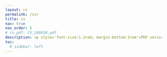 ```yaml
---
layout: cv
permalink: /cv/
title: cv
nav: true
nav_order: 5
# cv_pdf: CV_240430.pdf
description: <p style='font-size:1.2rem; margin-bottom:1rem'>PDF version is <a href='/assets/pdf/CV_240815.pdf' target='_blank'>here</a>.</p>
toc:
  # sidebar: left
---
```


